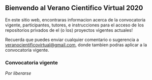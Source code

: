 ## Bienvendo al Verano Cientifico Virtual 2020

En este sitio web, encontraras informacion acerca de la convocatoria vigente, participantes, tutores, e instrucciones para el acceso de los repositorios privados de el (o los) proyectos vigentes actuales!

Recuerda que puedes enviar cualquier comentario o sugerencia a veranocientificovirtual@gmail.com, donde tambien podras aplicar a la convocatoria vigente.

### Convocatoria vigente
_Por liberarse_
